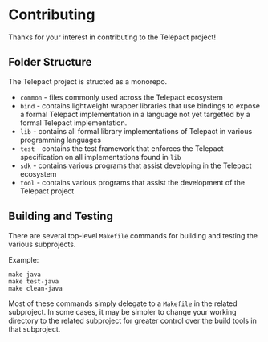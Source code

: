 # Contributing

Thanks for your interest in contributing to the Telepact project!

## Folder Structure

The Telepact project is structed as a monorepo.

-   `common` - files commonly used across the Telepact ecosystem
-   `bind` - contains lightweight wrapper libraries that use bindings to expose
    a formal Telepact implementation in a language not yet targetted by a formal
    Telepact implementation.
-   `lib` - contains all formal library implementations of Telepact in various
    programming languages
-   `test` - contains the test framework that enforces the Telepact
    specification on all implementations found in `lib`
-   `sdk` - contains various programs that assist developing in the Telepact
    ecosystem
-   `tool` - contains various programs that assist the development of the
    Telepact project

## Building and Testing

There are several top-level `Makefile` commands for building and testing the
various subprojects.

Example:

```
make java
make test-java
make clean-java
```

Most of these commands simply delegate to a `Makefile` in the related
subproject. In some cases, it may be simpler to change your working directory to
the related subproject for greater control over the build tools in that
subproject.
